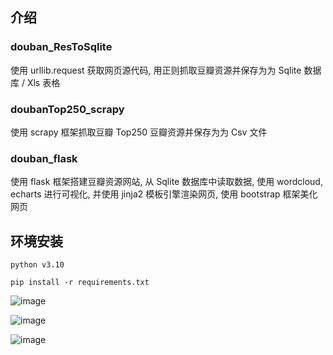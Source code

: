 ## 介绍

### douban_ResToSqlite

使用 urllib.request 获取网页源代码, 用正则抓取豆瓣资源并保存为为 Sqlite 数据库 / Xls 表格

### doubanTop250_scrapy

使用 scrapy 框架抓取豆瓣 Top250 豆瓣资源并保存为为 Csv 文件

### douban_flask

使用 flask 框架搭建豆瓣资源网站, 从 Sqlite 数据库中读取数据, 使用 wordcloud, echarts 进行可视化, 并使用 jinja2 模板引擎渲染网页, 使用 bootstrap 框架美化网页

## 环境安装

```shell
python v3.10

pip install -r requirements.txt
```

![image](https://user-images.githubusercontent.com/75354124/216378248-dfdd85c9-a8f5-4d6c-ae77-7be058f6cdc1.png)

![image](https://user-images.githubusercontent.com/75354124/216378360-64ffb286-ef5d-48f2-a6aa-bb1f09c50690.png)

![image](https://user-images.githubusercontent.com/75354124/216378592-ad5b1cff-f516-4c69-8985-c291a27c01c2.png)

